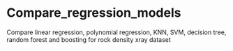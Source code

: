 # Compare_regression_models
Compare linear regression, polynomial regression, KNN, SVM, decision tree, random forest and boosting for rock density xray dataset

